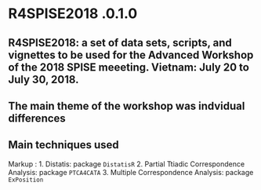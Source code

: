 # R4SPISE2018 .0.1.0

## R4SPISE2018: a set of data sets, scripts, and vignettes to be used for the Advanced Workshop of the 2018 SPISE meeeting. Vietnam: July 20 to July 30, 2018. 

## The main theme of the workshop was indvidual differences

## Main techniques used

Markup : 1. Distatis: package `DistatisR`
               2. Partial Ttiadic Correspondence Analysis: package `PTCA4CATA`
               3.  Multiple Correspondence Analysis: package `ExPosition`
